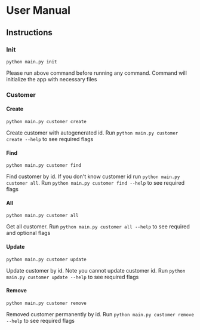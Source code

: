 # User Manual

## Instructions

### Init
```
python main.py init
```
Please run above command before running any command. Command will initialize the app with necessary files

### Customer

#### Create
```
python main.py customer create
```
Create customer with autogenerated id. Run ``python main.py customer create --help`` to see required flags

#### Find
```
python main.py customer find
```
Find customer by id. If you don't know customer id run ``python main.py customer all``. Run ``python main.py customer find --help`` to see required flags

#### All
```
python main.py customer all
```
Get all customer. Run ``python main.py customer all --help`` to see required and optional flags

#### Update
```
python main.py customer update
```
Update customer by id. Note you cannot update customer id. Run ``python main.py customer update --help`` to see required flags

#### Remove
```
python main.py customer remove
```
Removed customer permanently by id. Run ``python main.py customer remove --help`` to see required flags